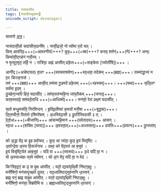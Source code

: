 ```yaml
---
title: नासदासीत्
tags: [नासदीयसूक्तम्]
unicode_script: devanagari

---
```

सायणो [अत्र](https://archive.org/stream/Anandashram_Samskrita_Granthavali_Anandashram_Sanskrit_Series/ASS_037_Taittiriya_Brahmanam_with_Sayanabhashya_Part_2_-_Narayanasastri_Godbole_1898#page/n239/mode/2up)।

नास॑दासी॒न्नो सदा॑सीत्त॒दानी॑म् । नासी॒द्रजो॒ नो व्यो॑मा प॒रो यत् ।  
किम् आव॑रिवः॒+++(=आवरणीयं)+++? कुह॒+++(=क्व)+++? कस्य॒ शर्मन्॑+++(णे)+++? अम्भः॒ किमा॑सी॒द्गह॑नं गभी॒रम् ।  
न मृ॒त्युर॒मृतं॒ तर्हि॒ न । रात्रि॑या॒ अह्न॑ आसीत् प्रके॒तः+++(=सङ्केतः [ज्योतींषि])+++ ।

आनी॑द् (=अचेष्टयत) वा॒तꣳ +++(स्वयमाश्रयेण)+++स्व॒धया॒ तदेक॑म् +++(ब्रह्म)+++। तस्मा॑द्धा॒न्यं न प॒रः किञ्च॒नास॑ ।  
तम॑ +++(ब्रह्म)+++ आसी॒त् तम॑सा गू॒ढमग्रे॑ प्रके॒तम् +++(=रहस्यम्)+++। +++(यथा)+++ स॒लि॒लꣳ सर्व॑मा इ॒दम् ।  
तु॒च्छेना॒भ्वपि हितं॒ यदासी॑त् । तम॑स॒स्त॑न्महि॒ना जा॑य॒तैक॑म् +++(जगत्)+++।  
काम॒स्तदग्रे॒ सम॑वर्त॒ताधि॑ +++(=आधिक्ये)+++। मन॑सो॒ रेतः॑ प्रथ॒मं यदासी॑त् ।

स॒तो बन्धु॒मस॑ति॒ निर॑विन्दन् । हृ॒दिप्र॒तीष्या॑ क॒वयो॑ मनी॒षा +++(=बुद्ध्या)+++।  
ति॒र॒श्चीनो॒ वित॑तो र॒श्मिरे॑षाम् । अ॒धस्वि॑दा॒सी ३ दु॒परि॑स्विदासी ३ त् ।  
रे॒तो॒धा+++(=बीजानि)+++ आ॑सन्महि॒मान॑ +++(पर्वतादयः)+++ आसन् ।  
स्व॒धा +++(शक्तिः [माया])+++ अ॒वस्ता॒त्+++(=अधस्तात्)+++ प्रय॑तिः+++(प्रयत्नः)+++ पु॒रस्ता॑त् ।

को अ॒द्धा वे॑द॒ क इ॒ह प्रवो॑चत् । कुत॒ आ जा॑ता॒ कुत॒ इ॒यं विसृ॑ष्टिः ।  
अ॒र्वाग्दे॒वा अ॒स्य वि॒सर्ज॑नाय । अथा॒ को वे॑द॒यत॑ आ ब॒भूव॑ ।  
इ॒यं विसृ॑ष्टि॒र्यत॑ आब॒भूव॑ । यदि॑ वा +++(स्वरूपं)+++ द॒धे यदि॑ वा॒ न ।  
यो अ॒स्याध्य॑क्षः पर॒मे व्यो॑मन् । सो अं॒ग वे॑द॒ यदि॑ वा॒ न वेद॑ ।

किꣳस्वि॒द्वनं॒ क उ॒ स वृ॒क्ष आ॑सीत् । यतो॒ द्यावा॑पृथि॒वी नि॑ष्टत॒क्षुः ।  
मनी॑षिणो॒ मन॑सापृ॒च्छते दुतत् । यद॒ध्यति॑ष्टद्भुव॑नानि धा॒रयन्॑ ।  
ब्रह्म॒ वनं॒ ब्रह्म॒ सवृ॒क्ष आ॑सीत् । यत्तो॒ द्यावा॑पृथि॒वी नि॑ष्टत॒क्षुः ।  
मनी॑षिणो॒ मन॑सा॒ विब्र॑वीमि वः । ब्रह्मा॒ध्यतिष्ट॒द्भुवनानि धा॒रयन्॑ ।